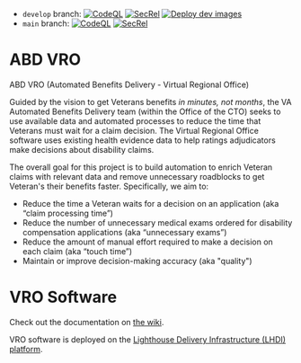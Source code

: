 - `develop` branch: [![CodeQL](https://github.com/department-of-veterans-affairs/abd-vro/actions/workflows/codeql.yml/badge.svg?branch=develop)](https://github.com/department-of-veterans-affairs/abd-vro/actions/workflows/codeql.yml)
[![SecRel](https://github.com/department-of-veterans-affairs/abd-vro-internal/actions/workflows/secrel.yml/badge.svg?branch=develop)](https://github.com/department-of-veterans-affairs/abd-vro-internal/actions/workflows/secrel.yml)
[![Deploy dev images](https://github.com/department-of-veterans-affairs/abd-vro/actions/workflows/deploy-to-dev.yml/badge.svg?branch=develop)](https://github.com/department-of-veterans-affairs/abd-vro/actions/workflows/deploy-to-dev.yml)
- `main` branch: [![CodeQL](https://github.com/department-of-veterans-affairs/abd-vro/actions/workflows/codeql.yml/badge.svg?branch=main)](https://github.com/department-of-veterans-affairs/abd-vro/actions/workflows/codeql.yml)
[![SecRel](https://github.com/department-of-veterans-affairs/abd-vro-internal/actions/workflows/secrel.yml/badge.svg?branch=main)](https://github.com/department-of-veterans-affairs/abd-vro-internal/actions/workflows/secrel.yml)

# ABD VRO

ABD VRO (Automated Benefits Delivery - Virtual Regional Office)

Guided by the vision to get Veterans benefits *in minutes, not months*, the VA Automated Benefits Delivery team (within the Office of the CTO) seeks to use available data and automated processes to reduce the time that Veterans must wait for a claim decision. The Virtual Regional Office software uses existing health evidence data to help ratings adjudicators make decisions about disability claims.

The overall goal for this project is to build automation to enrich Veteran claims with relevant data and remove unnecessary roadblocks to get Veteran's their benefits faster. Specifically, we aim to:
* Reduce the time a Veteran waits for a decision on an application (aka “claim processing time”)
* Reduce the number of unnecessary medical exams ordered for disability compensation applications (aka “unnecessary exams”)
* Reduce the amount of manual effort required to make a decision on each claim (aka “touch time”)
* Maintain or improve decision-making accuracy (aka "quality")

# VRO Software

Check out the documentation on [the wiki](https://github.com/department-of-veterans-affairs/abd-vro/wiki).

VRO software is deployed on the [Lighthouse Delivery Infrastructure (LHDI) platform](https://animated-carnival-57b3e7f5.pages.github.io/).
